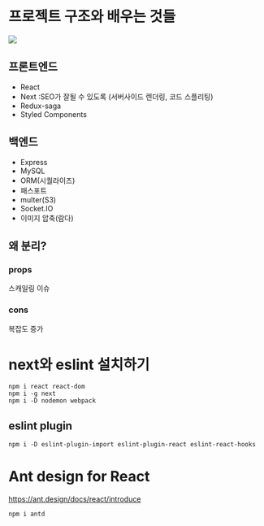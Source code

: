# 프로젝트 구조와 배우는 것들

![](https://i.imgur.com/uzRKumk.png)

## 프론트엔드

- React
- Next :SEO가 잘될 수 있도록 (서버사이드 렌더링, 코드 스플리팅) 
- Redux-saga
- Styled Components

## 백엔드

- Express
- MySQL
- ORM(시퀄라이즈)
- 패스포트
- multer(S3)
- Socket.IO
- 이미지 압축(람다)

## 왜 분리?

### props

스캐일링 이슈

### cons

복잡도 증가



# next와 eslint 설치하기

```
npm i react react-dom
npm i -g next
npm i -D nodemon webpack
```

## eslint plugin

```
npm i -D eslint-plugin-import eslint-plugin-react eslint-react-hooks
```

# Ant design for React

https://ant.design/docs/react/introduce

```
npm i antd
```